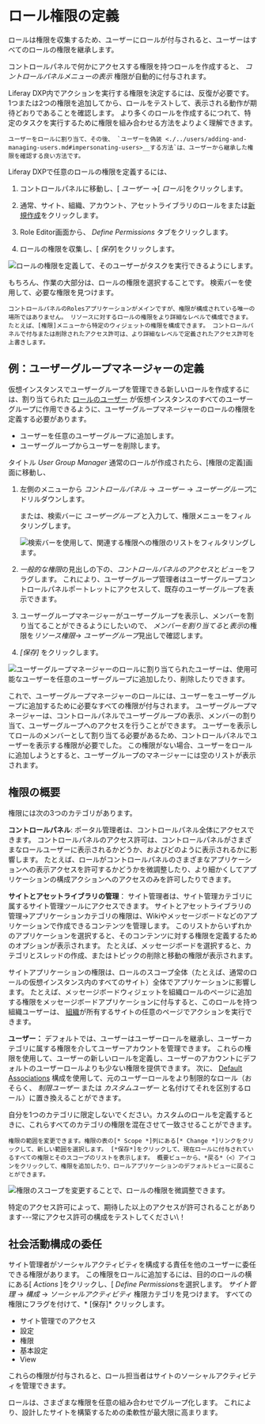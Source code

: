 # ロール権限の定義

ロールは権限を収集するため、ユーザーにロールが付与されると、ユーザーはすべてのロールの権限を継承します。

コントロールパネルで何かにアクセスする権限を持つロールを作成すると、 *コントロールパネルメニューの表示* 権限が自動的に付与されます。

Liferay DXP内でアクションを実行する権限を決定するには、反復が必要です。 1つまたは2つの権限を追加してから、ロールをテストして、表示される動作が期待どおりであることを確認します。 より多くのロールを作成するにつれて、特定のタスクを実行するために権限を組み合わせる方法をよりよく理解できます。

```{tip}
ユーザーをロールに割り当て、その後、 `ユーザーを偽装 <./../users/adding-and-managing-users.md#impersonating-users>__する方法`は、ユーザーから継承した権限を確認する良い方法です。
```

Liferay DXPで任意のロールの権限を定義するには、

1.  コントロールパネルに移動し、[ *ユーザー* →[ *ロール*]をクリックします。

2.  通常、サイト、組織、アカウント、アセットライブラリのロールをまたは[新規作成](./creating-and-managing-roles.md)をクリックします。

3.  Role Editor画面から、 *Define Permissions* タブをクリックします。

4.  ロールの権限を収集し、[ *保存*]をクリックします。

![ロールの権限を定義して、そのユーザーがタスクを実行できるようにします。](./understanding-roles-and-permissions/images/04.png)

もちろん、作業の大部分は、ロールの権限を選択することです。 検索バーを使用して、必要な権限を見つけます。

```{note}
コントロールパネルのRolesアプリケーションがメインですが、権限が構成されている唯一の場所ではありません。 リソースに対するロールの権限をより詳細なレベルで構成できます。 たとえば、[権限]メニューから特定のウィジェットの権限を構成できます。 コントロールパネルで付与または削除されたアクセス許可は、より詳細なレベルで定義されたアクセス許可を上書きします。
```

## 例：ユーザーグループマネージャーの定義

仮想インスタンスでユーザーグループを管理できる新しいロールを作成するには、割り当てられた [ロールのユーザー](./assigning-users-to-roles.md) が仮想インスタンスのすべてのユーザーグループに作用できるように、ユーザーグループマネージャーのロールの権限を定義する必要があります。

  - ユーザーを任意のユーザーグループに追加します。
  - ユーザーグループからユーザーを削除します。

タイトル *User Group Manager* 通常のロールが作成されたら、[権限の定義]画面に移動し、

1.  左側のメニューから *コントロールパネル* → *ユーザー* → *ユーザーグループ*にドリルダウンします。

    または、検索バーに *ユーザーグループ* と入力して、権限メニューをフィルタリングします。

    ![検索バーを使用して、関連する権限への権限のリストをフィルタリングします。](./defining-role-permissions/images/01.png)

2.  *一般的な権限*の見出しの下の、*コントロールパネルのアクセス*と*ビュー*をフラグします。 これにより、ユーザーグループ管理者はユーザーグループコントロールパネルポートレットにアクセスして、既存のユーザーグループを表示できます。

3.  ユーザーグループマネージャーがユーザーグループを表示し、メンバーを割り当てることができるようにしたいので、 *メンバーを割り当てる*と*表示*の権限を*リソース権限*→ *ユーザーグループ*見出しで確認します。

4.  *[保存]* をクリックします。

![ユーザーグループマネージャーのロールに割り当てられたユーザーは、使用可能なユーザーを任意のユーザーグループに追加したり、削除したりできます。](./defining-role-permissions/images/02.png)

これで、ユーザーグループマネージャーのロールには、ユーザーをユーザーグループに追加するために必要なすべての権限が付与されます。 ユーザーグループマネージャーは、コントロールパネルでユーザーグループの表示、メンバーの割り当て、ユーザーグループへのアクセスを行うことができます。 ユーザーを表示してロールのメンバーとして割り当てる必要があるため、コントロールパネルでユーザーを表示する権限が必要でした。 この権限がない場合、ユーザーをロールに追加しようとすると、ユーザーグループのマネージャーには空のリストが表示されます。

## 権限の概要

権限には次の3つのカテゴリがあります。

**コントロールパネル**: ポータル管理者は、コントロールパネル全体にアクセスできます。 コントロールパネルのアクセス許可は、コントロールパネルがさまざまなロールユーザーに表示されるかどうか、およびどのように表示されるかに影響します。 たとえば、ロールがコントロールパネルのさまざまなアプリケーションへの表示アクセスを許可するかどうかを微調整したり、より細かくしてアプリケーションの構成アクションへのアクセスのみを許可したりできます。

**サイトとアセットライブラリの管理**： サイト管理者は、サイト管理カテゴリに属するサイト管理ツールにアクセスできます。 サイトとアセットライブラリの管理→アプリケーションカテゴリの権限は、Wikiやメッセージボードなどのアプリケーションで作成できるコンテンツを管理します。 このリストからいずれかのアプリケーションを選択すると、そのコンテンツに対する権限を定義するためのオプションが表示されます。 たとえば、メッセージボードを選択すると、カテゴリとスレッドの作成、またはトピックの削除と移動の権限が表示されます。

サイトアプリケーションの権限は、ロールのスコープ全体（たとえば、通常のロールの仮想インスタンス内のすべてのサイト）全体でアプリケーションに影響します。 たとえば、メッセージボードウィジェットを組織ロールのページに追加する権限をメッセージボードアプリケーションに付与すると、このロールを持つ組織ユーザーは、 [組織](../organizations/understanding-organizations.md)が所有するサイトの任意のページでアクションを実行できます。

**ユーザー：** デフォルトでは、ユーザーはユーザーロールを継承し、ユーザーカテゴリに属する権限を介してユーザーアカウントを管理できます。 これらの権限を使用して、ユーザーの新しいロールを定義し、ユーザーのアカウントにデフォルトのユーザーロールよりも少ない権限を提供できます。 次に、 [Default Associations](./assigning-users-to-roles.md#default-user-associations) 構成を使用して、元のユーザーロールをより制限的なロール（おそらく、 *制限ユーザー* または *カスタムユーザー* と名付けてそれを区別するロール）に置き換えることができます。

自分を1つのカテゴリに限定しないでください。カスタムのロールを定義するときに、これらすべてのカテゴリの権限を混在させて一致させることができます。

```{tip}
権限の範囲を変更できます。権限の表の[* Scope *]列にある[* Change *]リンクをクリックして、新しい範囲を選択します。 [*保存*]をクリックして、現在ロールに付与されているすべての権限とそのスコープのリストを表示します。 概要ビューから、*戻る*（<）アイコンをクリックして、権限を追加したり、ロールアプリケーションのデフォルトビューに戻ることができます。
```

![権限のスコープを変更することで、ロールの権限を微調整できます。](./defining-role-permissions/images/03.png)

特定のアクセス許可によって、期待した以上のアクセスが許可されることがあります---常にアクセス許可の構成をテストしてください\！

## 社会活動構成の委任

サイト管理者がソーシャルアクティビティを構成する責任を他のユーザーに委任できる権限があります。 この権限をロールに追加するには、目的のロールの横にある[ *Actions* ]をクリックし、[ *Define Permissions*を選択します。 *サイト管理* → *構成* → *ソーシャルアクティビティ* 権限カテゴリを見つけます。 すべての権限にフラグを付けて、* [保存]* クリックします。

  - サイト管理でのアクセス
  - 設定
  - 権限
  - 基本設定
  - View

これらの権限が付与されると、ロール担当者はサイトのソーシャルアクティビティを管理できます。

ロールは、さまざまな権限を任意の組み合わせでグループ化します。 これにより、設計したサイトを構築するための柔軟性が最大限に高まります。
